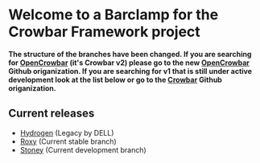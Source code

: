 # Welcome to a Barclamp for the Crowbar Framework project

**The structure of the branches have been changed. If you are searching for
[OpenCrowbar](https://github.com/OpenCrowbar) (it's Crowbar v2) please go to
the new [OpenCrowbar](https://github.com/OpenCrowbar) Github origanization.
If you are searching for v1 that is still under active development look at
the list below or go to the [Crowbar](https://github.com/Crowbar) Github
origanization.**


## Current releases

* [Hydrogen](https://github.com/crowbar/barclamp-ApacheHadoop/tree/release/hydrogen/master) (Legacy by DELL)
* [Roxy](https://github.com/crowbar/barclamp-ApacheHadoop/tree/release/roxy/master) (Current stable branch)
* [Stoney](https://github.com/crowbar/barclamp-ApacheHadoop/tree/release/stoney/master) (Current development branch)
